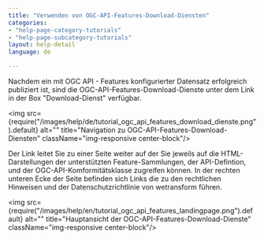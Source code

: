 ```yaml
---
title: "Verwenden von OGC-API-Features-Download-Diensten"
categories:
- "help-page-category-tutorials"
- "help-page-subcategory-tutorials"
layout: help-detail
language: de

---
```



Nachdem ein mit OGC API - Features konfigurierter Datensatz erfolgreich publiziert ist, sind die OGC-API-Features-Download-Dienste unter dem Link in der Box "Download-Dienst" verfügbar. 

<a className="image-news text-center col-xs-12 mt mb"><img src={require("/images/help/de/tutorial_ogc_api_features_download_dienste.png").default} alt="" title="Navigation zu OGC-API-Features-Download-Diensten" className="img-responsive center-block"/>
</a>

Der Link leitet Sie zu einer Seite weiter auf der Sie jeweils auf die HTML-Darstellungen der unterstützten Feature-Sammlungen, der API-Defintion, und der OGC-API-Komformitätsklasse zugreifen können.
In der rechten unteren Ecke der Seite befinden sich Links die zu den rechtlichen Hinweisen und der Datenschutzrichtlinie von wetransform führen.

<a className="image-news text-center col-xs-12 mt mb"><img src={require("/images/help/en/tutorial_ogc_api_features_landingpage.png").default} alt="" title="Hauptansicht der OGC-API-Features-Download-Dienste" className="img-responsive center-block"/>
</a>


